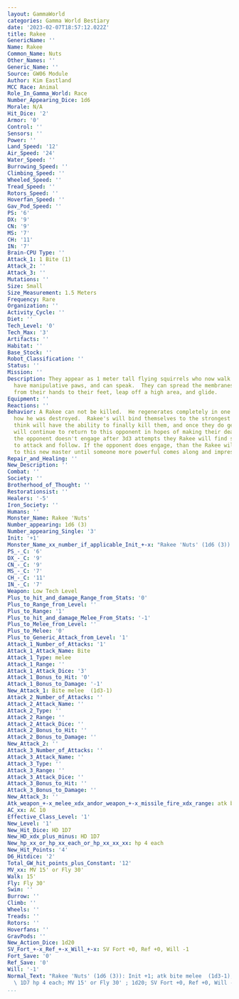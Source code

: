 ```yaml
---
layout: GammaWorld
categories: Gamma World Bestiary
date: '2023-02-07T18:57:12.022Z'
title: Rakee
GenericName: ''
Name: Rakee
Common_Name: Nuts
Other_Names: ''
Generic_Name: ''
Source: GW06 Module
Author: Kim Eastland
MCC Race: Animal
Role_In_Gamma_World: Race
Number_Appearing_Dice: 1d6
Morale: N/A
Hit_Dice: '2'
Armor: '0'
Control: ''
Sensors: ''
Power: ''
Land_Speed: '12'
Air_Speed: '24'
Water_Speed: ''
Burrowing_Speed: ''
Climbing_Speed: ''
Wheeled_Speed: ''
Tread_Speed: ''
Rotors_Speed: ''
Hoverfan_Speed: ''
Gav_Pod_Speed: ''
PS: '6'
DX: '9'
CN: '9'
MS: '7'
CH: '11'
IN: '7'
Brain-CPU Type: ''
Attack_1: 1 Bite (1)
Attack_2: ''
Attack_3: ''
Mutations: ''
Size: Small
Size_Measurement: 1.5 Meters
Frequency: Rare
Organization: ''
Activity_Cycle: ''
Diet: ''
Tech_Level: '0'
Tech_Max: '3'
Artifacts: ''
Habitat: ''
Base_Stock: ''
Robot_Classification: ''
Status: ''
Mission: ''
Description: They appear as 1 meter tall flying squirrels who now walk on two legs,
  have manipulative paws, and can speak.  They can spread the membranes that streach
  from their hands to their feet, leap off a high area, and glide.
Equipment: ''
Reactions: ''
Behavior: A Rakee can not be killed.  He regenerates completely in one turn, no matter
  how he was destroyed.  Rakee's will bind themselves to the strongest opponent they
  think will have the ability to finally kill them, and once they do get killed they
  will continue to return to this opponent in hopes of making their death last longer.  If
  the opponent doesn't engage after 3d3 attempts they Rakee will find someone else
  to attack and follow. If the opponent does engage, than the Rakee will bind themselves
  to this new master until someone more powerful comes along and impresses the Rakee.
Repair_and_Healing: ''
New_Description: ''
Combat: ''
Society: ''
Brotherhood_of_Thought: ''
Restorationsist: ''
Healers: '-5'
Iron_Society: ''
Humans: ''
Monster_Name: Rakee 'Nuts'
Number_appearing: 1d6 (3)
Number_appearing_Single: '3'
Init: '+1'
Monster_Name_xx_number_if_applicable_Init_+-x: "Rakee 'Nuts' (1d6 (3)): Init +1"
PS_-_C: '6'
DX_-_C: '9'
CN_-_C: '9'
MS_-_C: '7'
CH_-_C: '11'
IN_-_C: '7'
Weapon: Low Tech Level
Plus_to_hit_and_damage_Range_from_Stats: '0'
Plus_to_Range_from_Level: ''
Plus_to_Range: '1'
Plus_to_hit_and_damage_Melee_From_Stats: '-1'
Plus_to_Melee_from_Level: ''
Plus_to_Melee: '0'
Plus_to_Generic_Attack_from_Level: '1'
Attack_1_Number_of_Attacks: '1'
Attack_1_Attack_Name: Bite
Attack_1_Type: melee
Attack_1_Range: ''
Attack_1_Attack_Dice: '3'
Attack_1_Bonus_to_Hit: '0'
Attack_1_Bonus_to_Damage: '-1'
New_Attack_1: Bite melee  (1d3-1)
Attack_2_Number_of_Attacks: ''
Attack_2_Attack_Name: ''
Attack_2_Type: ''
Attack_2_Range: ''
Attack_2_Attack_Dice: ''
Attack_2_Bonus_to_Hit: ''
Attack_2_Bonus_to_Damage: ''
New_Attack_2: ''
Attack_3_Number_of_Attacks: ''
Attack_3_Attack_Name: ''
Attack_3_Type: ''
Attack_3_Range: ''
Attack_3_Attack_Dice: ''
Attack_3_Bonus_to_Hit: ''
Attack_3_Bonus_to_Damage: ''
New_Attack_3: ''
Atk_weapon_+-x_melee_xdx_andor_weapon_+-x_missile_fire_xdx_range: atk bite melee  (1d3-1)
AC_xx: AC 10
Effective_Class_Level: '1'
New_Level: '1'
New_Hit_Dice: HD 1D7
New_HD_xdx_plus_minus: HD 1D7
New_hp_xx_or_hp_xx_each_or_hp_xx_xx_xx: hp 4 each
New_Hit_Points: '4'
D6_Hitdice: '2'
Total_GW_hit_points_plus_Constant: '12'
MV_xx: MV 15' or Fly 30'
Walk: 15'
Fly: Fly 30'
Swim: ''
Burrow: ''
Climb: ''
Wheels: ''
Treads: ''
Rotors: ''
Hoverfans: ''
GravPods: ''
New_Action_Dice: 1d20
SV_Fort_+-x_Ref_+-x_Will_+-x: SV Fort +0, Ref +0, Will -1
Fort_Save: '0'
Ref_Save: '0'
Will: '-1'
Normal_Text: "Rakee 'Nuts' (1d6 (3)): Init +1; atk bite melee  (1d3-1); AC 10; HD\
  \ 1D7 hp 4 each; MV 15' or Fly 30' ; 1d20; SV Fort +0, Ref +0, Will -1"
...
```

